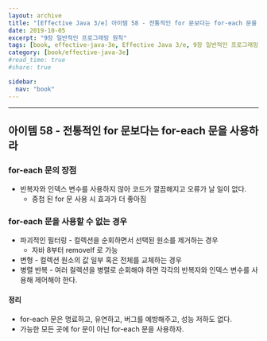 ```yaml
---
layout: archive
title: "[Effective Java 3/e] 아이템 58 - 전통적인 for 문보다는 for-each 문을 사용하라"
date: 2019-10-05
excerpt: "9장 일반적인 프로그래밍 원칙"
tags: [book, effective-java-3e, Effective Java 3/e, 9장 일반적인 프로그래밍 원칙]
category: [book/effective-java-3e]
#read_time: true
#share: true

sidebar:
  nav: "book"
---
```


* * *

## 아이템 58 - 전통적인 for 문보다는 for-each 문을 사용하라

### for-each 문의 장점

* 반복자와 인덱스 변수를 사용하지 않아 코드가 깔끔해지고 오류가 날 일이 없다.
  * 중첩 된 for 문 사용 시 효과가 더 좋아짐

### for-each 문을 사용할 수 없는 경우

* 파괴적인 필터링 - 컬렉션을 순회하면서 선택된 원소를 제거하는 경우
  * 자바 8부터 removeIf 로 가능
* 변형 - 컬렉션 원소의 값 일부 혹은 전체를 교체하는 경우
* 병렬 반복 - 여러 컬렉션을 병렬로 순회해야 하면 각각의 반복자와 인덱스 변수를 사용해 제어해야 한다.

#### 정리

* for-each 문은 명료하고, 유연하고, 버그를 예방해주고, 성능 저하도 없다.
* 가능한 모든 곳에 for 문이 아닌 for-each 문을 사용하자.
